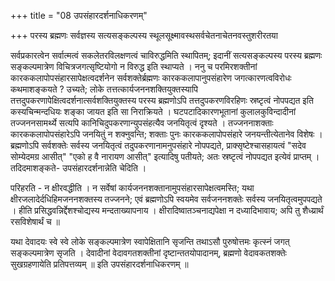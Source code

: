 +++
title = "08 उपसंहारदर्शनाधिकरणम्"

+++
परस्य ब्रह्मणः सर्वज्ञस्य सत्यसङ्कल्पस्य स्थूलसूक्ष्मावस्थसर्वचेतनाचेतनवस्तुशरीरतया

सर्वप्रकारत्वेन सर्वात्मत्वं सकलेतरविलक्षणत्वं चाविरुद्धमिति स्थापितम्; इदानीं सत्यसङ्कल्पस्य परस्य ब्रह्मणः सङ्कल्पमात्रेण विचित्रजगत्सृष्टियोगो न विरुद्ध इति स्थाप्यते । ननु च परमिरशक्तीनां कारककलापोपसंहारसापेक्षत्वदर्शनेन सर्वशक्तेर्ब्रह्मणः कारककलापानुपसंहारेण जगत्कारणत्वविरोधः कथमाशङ्कयते ? उच्यते; लोके तत्तत्कार्यजननशक्तियुक्तस्यापि तत्तदुपकरणापेक्षित्वदर्शनात्सर्वशक्तियुक्तस्य परस्य ब्रह्मणोऽपि तत्तदुपकरणविरहिणः स्रष्टृत्वं नोपपद्यत इति कस्यचिन्मन्दधियः शङ्का जायत इति सा निराक्रियते । घटपटादिकारणभूतानां कुलालकुविन्दादीनां तज्जननसामर्थ्ये सत्यपि कानिचिदुपकरणान्युपसंहत्यैव जनयितृत्वं दृश्यते । तज्जननाशक्ताः कारककलापोपसंहारेऽपि जनयितुं न शक्नुवन्ति; शक्ताः पुनः कारककलापोपसंहारे जनयन्तीत्येतानेव विशेषः । ब्रह्मणोऽपि सर्वशक्तेः सर्वस्य जनयितृत्वं तदुपकरणानामनुपसंहारे नोपपद्यते, प्राक्सृष्टेश्चासहायत्वं "सदेव सोम्येदमग्र आसीत्" "एको ह वै नारायण आसीत्" इत्यादिषु पतीयते; अतः स्रष्टृत्वं नोपपद्यत इत्येवं प्राप्तम् । तदिदमाशङ्कते- उपसंहारदर्शनान्नेति चेदिति ।

परिहरति - न क्षीरवद्धीति । न सर्वेषां कार्यजननशक्तानामुपसंहारसापेक्षत्वमस्ति; यथा क्षीरजलादेर्दधिहिमजननशक्तस्य तज्जनने; एवं ब्रह्मणोऽपि स्वयमेव सर्वजननशक्तेः सर्वस्य जनयितृत्वमुपपद्यते । हीति प्रसिद्धवन्निर्द्देशश्चोद्यस्य मन्दताख्यापनाय । क्षीरादिष्वातञ्चनाद्यपेक्षा न दध्यादिभावाय; अपि तु शैध्य्रार्थं रसविशेषार्थं च ॥

यथा देवादयः स्वे स्वे लोके सङ्कल्पमात्रेण स्वापेक्षितानि सृजन्ति तथाऽसौ पुरुषोत्तमः कृत्स्नं जगत् सङ्कल्पमात्रेण सृजति । देवादीनां वेदावगतशक्तीनां दृष्टान्ततयोपादानम्, ब्रह्मणो वेदावकतशक्तेः सुखग्रहणायेति प्रतिपत्तव्यम् ॥ इति उपसंहारदर्शनाधिकरणम् ॥